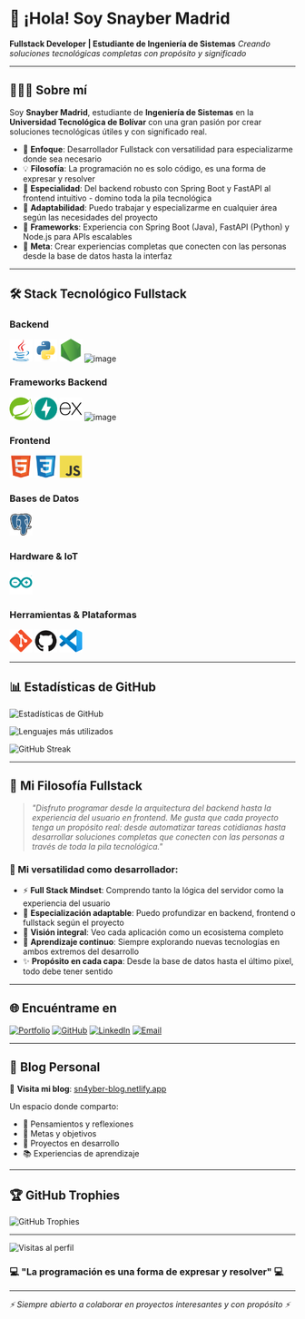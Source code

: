 #  🍥 ¡Hola! Soy Snayber Madrid

**Fullstack Developer | Estudiante de Ingeniería de Sistemas**
*Creando soluciones tecnológicas completas con propósito y significado*

---

##  👨🏾‍💻 Sobre mí

Soy **Snayber Madrid**, estudiante de **Ingeniería de Sistemas** en la **Universidad Tecnológica de Bolívar** con una gran pasión por crear soluciones tecnológicas útiles y con significado real.

- 🎯 **Enfoque**: Desarrollador Fullstack con versatilidad para especializarme donde sea necesario
- 💡 **Filosofía**: La programación no es solo código, es una forma de expresar y resolver
- 🔧 **Especialidad**: Del backend robusto con Spring Boot y FastAPI al frontend intuitivo - domino toda la pila tecnológica
- 🌱 **Adaptabilidad**: Puedo trabajar y especializarme en cualquier área según las necesidades del proyecto
- 🚀 **Frameworks**: Experiencia con Spring Boot (Java), FastAPI (Python) y Node.js para APIs escalables
- 🎨 **Meta**: Crear experiencias completas que conecten con las personas desde la base de datos hasta la interfaz

---

## 🛠️ Stack Tecnológico Fullstack

### Backend
<p align="left">
<img src="https://raw.githubusercontent.com/devicons/devicon/master/icons/java/java-original.svg" alt="Java" width="40" height="40" style="max-width: 100%;"/>
<img src="https://raw.githubusercontent.com/devicons/devicon/master/icons/python/python-original.svg" alt="Python" width="40" height="40" style="max-width: 100%;"/>
<img src="https://raw.githubusercontent.com/devicons/devicon/master/icons/nodejs/nodejs-original.svg" alt="Node.js" width="40" height="40" style="max-width: 100%;"/>
<img width="512" height="512" alt="image" src="https://github.com/user-attachments/assets/47fb31ca-52dd-4adb-b465-666787775203" />

</p>

### Frameworks Backend
<p align="left">
<img src="https://raw.githubusercontent.com/devicons/devicon/master/icons/spring/spring-original.svg" alt="Spring Boot" width="40" height="40" style="max-width: 100%;"/>
<img src="https://raw.githubusercontent.com/devicons/devicon/master/icons/fastapi/fastapi-original.svg" alt="FastAPI" width="40" height="40" style="max-width: 100%;"/>
<img src="https://raw.githubusercontent.com/devicons/devicon/master/icons/express/express-original.svg" alt="Express.js" width="40" height="40" style="max-width: 100%;"/>
  <img width="512" height="512" alt="image" src="https://github.com/user-attachments/assets/323341ab-dfde-48db-9757-2f9011001655" />

</p>

### Frontend
<p align="left">
<img src="https://raw.githubusercontent.com/devicons/devicon/master/icons/html5/html5-original.svg" alt="HTML5" width="40" height="40" style="max-width: 100%;"/>
<img src="https://raw.githubusercontent.com/devicons/devicon/master/icons/css3/css3-original.svg" alt="CSS3" width="40" height="40" style="max-width: 100%;"/>
<img src="https://raw.githubusercontent.com/devicons/devicon/master/icons/javascript/javascript-original.svg" alt="JavaScript" width="40" height="40" style="max-width: 100%;"/>
</p>

### Bases de Datos
<p align="left">
<img src="https://raw.githubusercontent.com/devicons/devicon/master/icons/postgresql/postgresql-original.svg" alt="PostgreSQL" width="40" height="40" style="max-width: 100%;"/>
</p>

### Hardware & IoT
<p align="left">
<img src="https://raw.githubusercontent.com/devicons/devicon/master/icons/arduino/arduino-original.svg" alt="Arduino" width="40" height="40" style="max-width: 100%;"/>
</p>

### Herramientas & Plataformas
<p align="left">
<img src="https://raw.githubusercontent.com/devicons/devicon/master/icons/git/git-original.svg" alt="Git" width="40" height="40" style="max-width: 100%;"/>
<img src="https://raw.githubusercontent.com/devicons/devicon/master/icons/github/github-original.svg" alt="GitHub" width="40" height="40" style="max-width: 100%;"/>
<img src="https://raw.githubusercontent.com/devicons/devicon/master/icons/vscode/vscode-original.svg" alt="VS Code" width="40" height="40" style="max-width: 100%;"/>
</p>

---

## 📊 Estadísticas de GitHub

![Estadísticas de GitHub](https://github-readme-stats.vercel.app/api?username=sn4yber&show_icons=true&theme=tokyonight&hide_border=true&locale=es)

![Lenguajes más utilizados](https://github-readme-stats.vercel.app/api/top-langs/?username=sn4yber&layout=compact&theme=tokyonight&hide_border=true&locale=es)

![GitHub Streak](https://streak-stats.demolab.com/?user=sn4yber&theme=tokyonight&hide_border=true&locale=es)


---

## 🎯 Mi Filosofía Fullstack

> *"Disfruto programar desde la arquitectura del backend hasta la experiencia del usuario en frontend. Me gusta que cada proyecto tenga un propósito real: desde automatizar tareas cotidianas hasta desarrollar soluciones completas que conecten con las personas a través de toda la pila tecnológica."*

### 💭 Mi versatilidad como desarrollador:
- ⚡ **Full Stack Mindset**: Comprendo tanto la lógica del servidor como la experiencia del usuario
- 🎯 **Especialización adaptable**: Puedo profundizar en backend, frontend o fullstack según el proyecto
- 🤝 **Visión integral**: Veo cada aplicación como un ecosistema completo
- 🔄 **Aprendizaje continuo**: Siempre explorando nuevas tecnologías en ambos extremos del desarrollo
- ✨ **Propósito en cada capa**: Desde la base de datos hasta el último pixel, todo debe tener sentido

---

## 🌐 Encuéntrame en

[![Portfolio](https://img.shields.io/badge/Portfolio-255E63?style=for-the-badge&logo=About.me&logoColor=white)](https://sn4yber-blog.netlify.app/)
[![GitHub](https://img.shields.io/badge/GitHub-100000?style=for-the-badge&logo=github&logoColor=white)](https://github.com/sn4yber)
[![LinkedIn](https://img.shields.io/badge/LinkedIn-0077B5?style=for-the-badge&logo=linkedin&logoColor=white)](https://linkedin.com/in/tu-perfil)
[![Email](https://img.shields.io/badge/Gmail-D14836?style=for-the-badge&logo=gmail&logoColor=white)](mailto:tu-email@gmail.com)

---

## 📝 Blog Personal

🌟 **Visita mi blog**: [sn4yber-blog.netlify.app](https://sn4yber-blog.netlify.app/)

Un espacio donde comparto:
- 💭 Pensamientos y reflexiones
- 🎯 Metas y objetivos
- 🚀 Proyectos en desarrollo
- 📚 Experiencias de aprendizaje

---

## 🏆 GitHub Trophies

![GitHub Trophies](https://github-profile-trophy.vercel.app/?username=sn4yber&theme=tokyonight&no-frame=true&no-bg=true&margin-w=4)

---

![Visitas al perfil](https://komarev.com/ghpvc/?username=sn4yber&label=Visitas%20al%20perfil&color=36BCF7&style=for-the-badge)

### 💻 "La programación es una forma de expresar y resolver" 💻

---

*⚡ Siempre abierto a colaborar en proyectos interesantes y con propósito ⚡*
